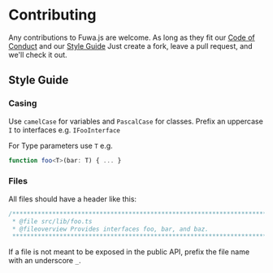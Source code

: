 # Contributing

Any contributions to Fuwa.js are welcome. As long as they fit our [Code of Conduct](./CODE_OF_CONDUCT.md) and our [Style Guide](#)
Just create a fork, leave a pull request, and we'll check it out.

## Style Guide

### Casing

Use `camelCase` for variables and `PascalCase` for classes.
Prefix an uppercase `I` to interfaces e.g. `IFooInterface`

For Type parameters use `T` e.g.

```ts
function foo<T>(bar: T) { ... }
```

### Files

All files should have a header like this:

```ts
/******************************************************************************
 * @file src/lib/foo.ts
 * @fileoverview Provides interfaces foo, bar, and baz.
 *****************************************************************************/
```

If a file is not meant to be exposed in the public API, prefix the file name
with an underscore `_`.
